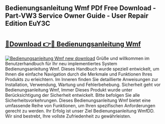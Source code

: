## Bedienungsanleitung Wmf PDf Free Download - Part-VW3 Service Owner Guide - User Repair Edition EuY3C

# <h2><a href="http://df4i0hg.blite.top/?on=Bedienungsanleitung+Wmf">🔗Download 👉🔴 Bedienungsanleitung Wmf</a></h2>

[![Bedienungsanleitung Wmf new download](https://i.imgur.com/lujVjoI.png)](http://df4i0hg.blite.top/?on=Bedienungsanleitung+Wmf)
Grüße und willkommen im Benutzerhandbuch für Ihr neu implementiertes System Bedienungsanleitung Wmf. Dieses Handbuch wurde speziell entwickelt, um Ihnen die einfache Navigation durch die Merkmale und Funktionen Ihres Produkts zu erleichtern. Im Inneren finden Sie detaillierte Anweisungen zur Installation, Verwendung, Wartung und Fehlerbehebung. Sicherheit geht vor Bedienungsanleitung Wmf, Immer Dieses Produkt wurde unter Berücksichtigung der Sicherheit entwickelt. Bitte befolgen Sie alle Sicherheitsvorkehrungen. Dieses Bedienungsanleitung Wmf bietet eine umfassende Reihe von Funktionen, um Ihren spezifischen Anforderungen gerecht zu werden. Ihr Erfolg ist unser Ziel Bedienungsanleitung WmfDD. Wir sind bestrebt, Ihre vollste Zufriedenheit zu gewährleisten.
